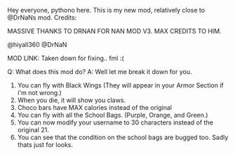 Hey everyone, pythono here. This is my new mod, relatively close to @DrNaNs mod. 
Credits:

MASSIVE THANKS TO DRNAN FOR NAN MOD V3. MAX CREDITS TO HIM.


@hiyall360
@DrNaN                         

MOD LINK: Taken down for fixing.. fml :(

Q: What does this mod do?
A: Well let me break it down for you.

1. You can fly with Black Wings (They will appear in your Armor Section if i'm not wrong.)
2. When you die, it will show you claws.
3. Choco bars have MAX calories instead of the original
4. You can fly with all the School Bags. (Purple, Orange, and Green.)
5. You can now modify your username to 30 characters instead of the original 21.
6. You can see that the condition on the school bags are bugged too. Sadly thats just for looks.
